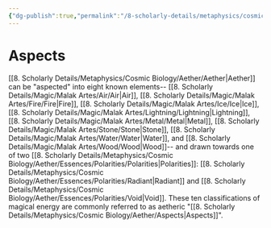 ```yaml
---
{"dg-publish":true,"permalink":"/8-scholarly-details/metaphysics/cosmic-biology/aether/aspects/","noteIcon":""}
---
```


# Aspects

[[8. Scholarly Details/Metaphysics/Cosmic Biology/Aether/Aether\|Aether]] can be "aspected" into eight known elements-- [[8. Scholarly Details/Magic/Malak Artes/Air/Air\|Air]], [[8. Scholarly Details/Magic/Malak Artes/Fire/Fire\|Fire]], [[8. Scholarly Details/Magic/Malak Artes/Ice/Ice\|Ice]], [[8. Scholarly Details/Magic/Malak Artes/Lightning/Lightning\|Lightning]], [[8. Scholarly Details/Magic/Malak Artes/Metal/Metal\|Metal]], [[8. Scholarly Details/Magic/Malak Artes/Stone/Stone\|Stone]], [[8. Scholarly Details/Magic/Malak Artes/Water/Water\|Water]], and [[8. Scholarly Details/Magic/Malak Artes/Wood/Wood\|Wood]]-- and drawn towards one of two [[8. Scholarly Details/Metaphysics/Cosmic Biology/Aether/Essences/Polarities/Polarities\|Polarities]]: [[8. Scholarly Details/Metaphysics/Cosmic Biology/Aether/Essences/Polarities/Radiant\|Radiant]] and [[8. Scholarly Details/Metaphysics/Cosmic Biology/Aether/Essences/Polarities/Void\|Void]]. These ten classifications of magical energy are commonly referred to as aetheric "[[8. Scholarly Details/Metaphysics/Cosmic Biology/Aether/Aspects\|Aspects]]".